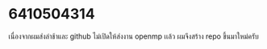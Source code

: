 # 6410504314  
เนื่องจากผมส่งล่าช้าและ github ไม่เปิดให้ส่งงาน openmp เเล้ว ผมจึงสร้าง repo ขึ้นมาใหม่ครับ
